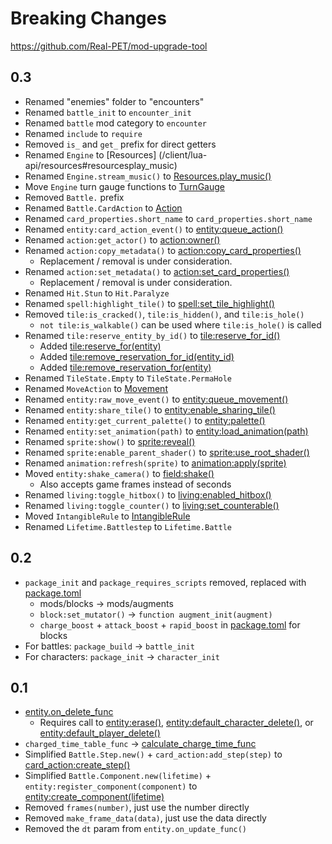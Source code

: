 # Breaking Changes

https://github.com/Real-PET/mod-upgrade-tool

## 0.3

- Renamed "enemies" folder to "encounters"
- Renamed `battle_init` to `encounter_init`
- Renamed `battle` mod category to `encounter`
- Renamed `include` to `require`
- Removed `is_` and `get_` prefix for direct getters
- Renamed `Engine` to [Resources] (/client/lua-api/resources#resourcesplay_music)
- Renamed `Engine.stream_music()` to [Resources.play_music()](/client/lua-api/resources)
- Move `Engine` turn gauge functions to [TurnGauge](/client/lua-api/turn-gauge)
- Removed `Battle.` prefix
- Renamed `Battle.CardAction` to [Action](/client/lua-api/action)
- Renamed `card_properties.short_name` to `card_properties.short_name`
- Renamed `entity:card_action_event()` to [entity:queue_action()](/client/lua-api/entity#entityqueue_actionaction)
- Renamed `action:get_actor()` to [action:owner()](/client/lua-api/action#actionowner)
- Renamed `action:copy_metadata()` to [action:copy_card_properties()](/client/lua-api/action#actioncopy_card_properties)
  - Replacement / removal is under consideration.
- Renamed `action:set_metadata()` to [action:set_card_properties()](/client/lua-api/action#actionset_card_propertiesproperties)
  - Replacement / removal is under consideration.
- Renamed `Hit.Stun` to `Hit.Paralyze`
- Renamed `spell:highlight_tile()` to [spell:set_tile_highlight()](/client/lua-api/spell/#spellset_tile_highlightmode)
- Removed `tile:is_cracked()`, `tile:is_hidden()`, and `tile:is_hole()`
  - `not tile:is_walkable()` can be used where `tile:is_hole()` is called
- Renamed `tile:reserve_entity_by_id()` to [tile:reserve_for_id()](/client/lua-api/field#tilereserve_for_identity_id)
  - Added [tile:reserve_for(entity)](/client/lua-api/field#tilereserve_forentity)
  - Added [tile:remove_reservation_for_id(entity_id)](/client/lua-api/field#tileremove_reservation_for_identity_id)
  - Added [tile:remove_reservation_for(entity)](/client/lua-api/field#tileremove_reservation_forentity)
- Renamed `TileState.Empty` to `TileState.PermaHole`
- Renamed `MoveAction` to [Movement](/client/lua-api/entity#movement)
- Renamed `entity:raw_move_event()` to [entity:queue_movement()](/client/lua-api/entity#entityqueue_movementmovement)
- Renamed `entity:share_tile()` to [entity:enable_sharing_tile()](/client/lua-api/entity#entityenable_sharing_tileenabled)
- Renamed `entity:get_current_palette()` to [entity:palette()](/client/lua-api/entity#entitypalette)
- Renamed `entity:set_animation(path)` to [entity:load_animation(path)](/client/lua-api/entity#entityload_animationpath)
- Renamed `sprite:show()` to [sprite:reveal()](/client/lua-api/sprite#spritereveal)
- Renamed `sprite:enable_parent_shader()` to [sprite:use_root_shader()](/client/lua-api/sprite#spriteuse_root_shaderenable)
- Renamed `animation:refresh(sprite)` to [animation:apply(sprite)](/client/lua-api/animation#animationapplysprite)
- Moved `entity:shake_camera()` to [field:shake()](/client/lua-api/field#fieldshakestrength-duration)
  - Also accepts game frames instead of seconds
- Renamed `living:toggle_hitbox()` to [living:enabled_hitbox()](/client/lua-api/living#livingenable_hitboxenabled)
- Renamed `living:toggle_counter()` to [living:set_counterable()](/client/lua-api/living#livingset_counterableenabled)
- Moved `IntangibleRule` to [IntangibleRule](/client/lua-api/living#intangiblerule)
- Renamed `Lifetime.Battlestep` to `Lifetime.Battle`

## 0.2

- `package_init` and `package_requires_scripts` removed, replaced with [package.toml](/client/packages)
  - mods/blocks -> mods/augments
  - `block:set_mutator()` -> `function augment_init(augment)`
  - `charge_boost` + `attack_boost` + `rapid_boost` in [package.toml](/client/packages) for blocks
- For battles: `package_build` -> `battle_init`
- For characters: `package_init` -> `character_init`

## 0.1

- [entity.on_delete_func](/client/lua-api/entity#entityon_delete_func--functionself)
  - Requires call to [entity:erase()](/client/lua-api/entity#entityerase), [entity:default_character_delete()](/client/lua-api/entity#entitydefault_character_delete), or [entity:default_player_delete()](/client/lua-api/entity#entitydefault_player_delete)
- `charged_time_table_func` -> [calculate_charge_time_func](/client/lua-api/player/#playercalculate_charge_time_func--functionself)
- Simplified `Battle.Step.new()` + `card_action:add_step(step)` to [card_action:create_step()](/client/lua-api/action#actioncreate_step)
- Simplified `Battle.Component.new(lifetime)` + `entity:register_component(component)` to [entity:create_component(lifetime)](/client/lua-api/entity#entitycreate_componentlifetime)
- Removed `frames(number)`, just use the number directly
- Removed `make_frame_data(data)`, just use the data directly
- Removed the `dt` param from `entity.on_update_func()`
